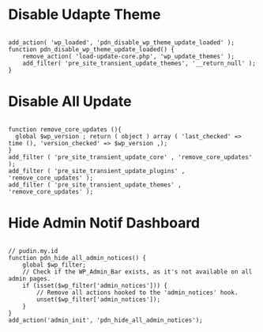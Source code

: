 

<h1>Disable Udapte Theme</h1>
<pre><code>
add_action( 'wp_loaded', 'pdn_disable_wp_theme_update_loaded' );
function pdn_disable_wp_theme_update_loaded() {
    remove_action( 'load-update-core.php', 'wp_update_themes' );
    add_filter( 'pre_site_transient_update_themes', '__return_null' );
}
</code></pre>

<h1>Disable All Update</h1>
<pre><code>
function remove_core_updates (){
  global $wp_version ; return ( object ) array ( 'last_checked' => time (), 'version_checked' => $wp_version ,);
}
add_filter ( 'pre_site_transient_update_core' , 'remove_core_updates' );
add_filter ( 'pre_site_transient_update_plugins' , 'remove_core_updates' );
add_filter ( 'pre_site_transient_update_themes' , 'remove_core_updates' );
</code></pre>

<h1>Hide Admin Notif Dashboard</h1>
<pre><code>
// pudin.my.id
function pdn_hide_all_admin_notices() {
    global $wp_filter;
    // Check if the WP_Admin_Bar exists, as it's not available on all admin pages.
    if (isset($wp_filter['admin_notices'])) {
        // Remove all actions hooked to the 'admin_notices' hook.
        unset($wp_filter['admin_notices']);
    }
}
add_action('admin_init', 'pdn_hide_all_admin_notices');
</code></pre>
